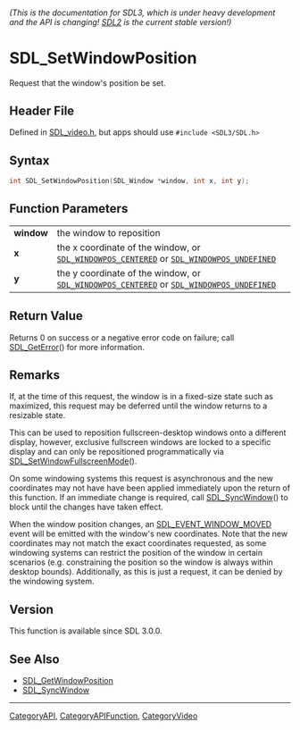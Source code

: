 ###### (This is the documentation for SDL3, which is under heavy development and the API is changing! [SDL2](https://wiki.libsdl.org/SDL2/) is the current stable version!)
# SDL_SetWindowPosition

Request that the window's position be set.

## Header File

Defined in [SDL_video.h](https://github.com/libsdl-org/SDL/blob/main/include/SDL3/SDL_video.h), but apps should use `#include <SDL3/SDL.h>`

## Syntax

```c
int SDL_SetWindowPosition(SDL_Window *window, int x, int y);

```

## Function Parameters

|                |                                                                                                                                               |
| -------------- | --------------------------------------------------------------------------------------------------------------------------------------------- |
| **window**     | the window to reposition                                                                                                                      |
| **x**          | the x coordinate of the window, or [`SDL_WINDOWPOS_CENTERED`](SDL_WINDOWPOS_CENTERED) or [`SDL_WINDOWPOS_UNDEFINED`](SDL_WINDOWPOS_UNDEFINED) |
| **y**          | the y coordinate of the window, or [`SDL_WINDOWPOS_CENTERED`](SDL_WINDOWPOS_CENTERED) or [`SDL_WINDOWPOS_UNDEFINED`](SDL_WINDOWPOS_UNDEFINED) |

## Return Value

Returns 0 on success or a negative error code on failure; call
[SDL_GetError](SDL_GetError)() for more information.

## Remarks

If, at the time of this request, the window is in a fixed-size state such
as maximized, this request may be deferred until the window returns to a
resizable state.

This can be used to reposition fullscreen-desktop windows onto a different
display, however, exclusive fullscreen windows are locked to a specific
display and can only be repositioned programmatically via
[SDL_SetWindowFullscreenMode](SDL_SetWindowFullscreenMode)().

On some windowing systems this request is asynchronous and the new
coordinates may not have have been applied immediately upon the return of
this function. If an immediate change is required, call
[SDL_SyncWindow](SDL_SyncWindow)() to block until the changes have taken
effect.

When the window position changes, an
[SDL_EVENT_WINDOW_MOVED](SDL_EVENT_WINDOW_MOVED) event will be emitted with
the window's new coordinates. Note that the new coordinates may not match
the exact coordinates requested, as some windowing systems can restrict the
position of the window in certain scenarios (e.g. constraining the position
so the window is always within desktop bounds). Additionally, as this is
just a request, it can be denied by the windowing system.

## Version

This function is available since SDL 3.0.0.

## See Also

* [SDL_GetWindowPosition](SDL_GetWindowPosition)
* [SDL_SyncWindow](SDL_SyncWindow)

----
[CategoryAPI](CategoryAPI), [CategoryAPIFunction](CategoryAPIFunction), [CategoryVideo](CategoryVideo)


